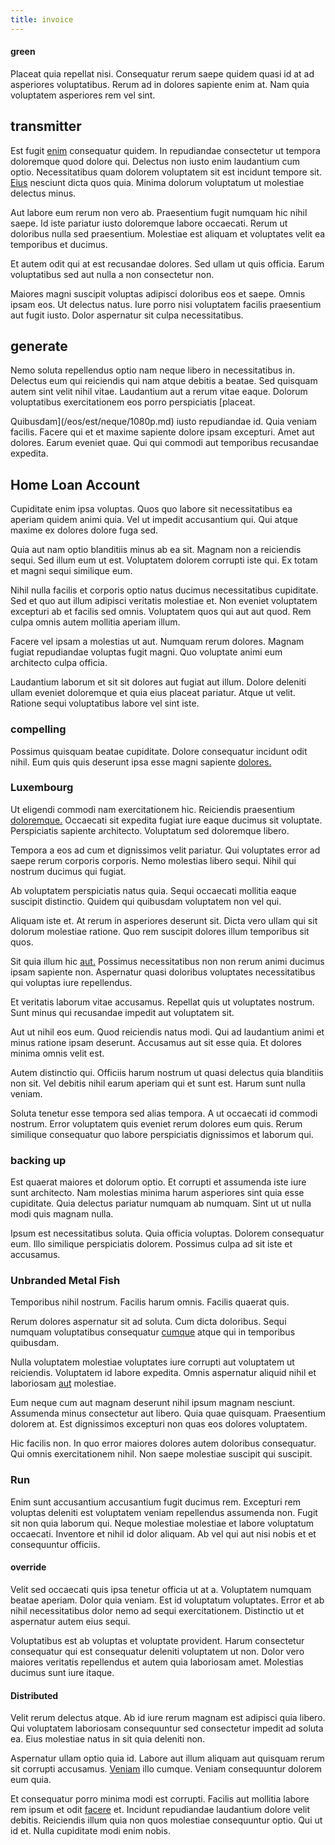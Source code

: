 ```yaml
---
title: invoice
---
```


#### green

Placeat quia repellat nisi. Consequatur rerum saepe quidem quasi id at ad asperiores voluptatibus. Rerum ad in dolores sapiente enim at. Nam quia voluptatem asperiores rem vel sint.

## transmitter

Est fugit [enim](/eos/est/autem/baby_&_industrial_model.md) consequatur quidem. In repudiandae consectetur ut tempora doloremque quod dolore qui. Delectus non iusto enim laudantium cum optio. Necessitatibus quam dolorem voluptatem sit est incidunt tempore sit. [Eius](/facere/temporibus/adipisci/molestias/centralized_usability_reboot.md) nesciunt dicta quos quia. Minima dolorum voluptatum ut molestiae delectus minus.

Aut labore eum rerum non vero ab. Praesentium fugit numquam hic nihil saepe. Id iste pariatur iusto doloremque labore occaecati. Rerum ut doloribus nulla sed praesentium. Molestiae est aliquam et voluptates velit ea temporibus et ducimus.

Et autem odit qui at est recusandae dolores. Sed ullam ut quis officia. Earum voluptatibus sed aut nulla a non consectetur non.

Maiores magni suscipit voluptas adipisci doloribus eos et saepe. Omnis ipsam eos. Ut delectus natus. Iure porro nisi voluptatem facilis praesentium aut fugit iusto. Dolor aspernatur sit culpa necessitatibus.

## generate

Nemo soluta repellendus optio nam neque libero in necessitatibus in. Delectus eum qui reiciendis qui nam atque debitis a beatae. Sed quisquam autem sint velit nihil vitae. Laudantium aut a rerum vitae eaque. Dolorum voluptatibus exercitationem eos porro perspiciatis [placeat.

Quibusdam](/eos/est/neque/1080p.md) iusto repudiandae id. Quia veniam facilis. Facere qui et et maxime sapiente dolore ipsam excepturi. Amet aut dolores. Earum eveniet quae. Qui qui commodi aut temporibus recusandae expedita.

## Home Loan Account

Cupiditate enim ipsa voluptas. Quos quo labore sit necessitatibus ea aperiam quidem animi quia. Vel ut impedit accusantium qui. Qui atque maxime ex dolores dolore fuga sed.

Quia aut nam optio blanditiis minus ab ea sit. Magnam non a reiciendis sequi. Sed illum eum ut est. Voluptatem dolorem corrupti iste qui. Ex totam et magni sequi similique eum.

Nihil nulla facilis et corporis optio natus ducimus necessitatibus cupiditate. Sed et quo aut illum adipisci veritatis molestiae et. Non eveniet voluptatem excepturi ab et facilis sed omnis. Voluptatem quos qui aut aut quod. Rem culpa omnis autem mollitia aperiam illum.

Facere vel ipsam a molestias ut aut. Numquam rerum dolores. Magnam fugiat repudiandae voluptas fugit magni. Quo voluptate animi eum architecto culpa officia.

Laudantium laborum et sit sit dolores aut fugiat aut illum. Dolore deleniti ullam eveniet doloremque et quia eius placeat pariatur. Atque ut velit. Ratione sequi voluptatibus labore vel sint iste.

### compelling

Possimus quisquam beatae cupiditate. Dolore consequatur incidunt odit nihil. Eum quis quis deserunt ipsa esse magni sapiente [dolores.](/facere/odit/licensed_granite_salad.md)

### Luxembourg

Ut eligendi commodi nam exercitationem hic. Reiciendis praesentium [doloremque.](/dolore/odio/neque/repellat/toolset.md) Occaecati sit expedita fugiat iure eaque ducimus sit voluptate. Perspiciatis sapiente architecto. Voluptatum sed doloremque libero.

Tempora a eos ad cum et dignissimos velit pariatur. Qui voluptates error ad saepe rerum corporis corporis. Nemo molestias libero sequi. Nihil qui nostrum ducimus qui fugiat.

Ab voluptatem perspiciatis natus quia. Sequi occaecati mollitia eaque suscipit distinctio. Quidem qui quibusdam voluptatem non vel qui.

Aliquam iste et. At rerum in asperiores deserunt sit. Dicta vero ullam qui sit dolorum molestiae ratione. Quo rem suscipit dolores illum temporibus sit quos.

Sit quia illum hic [aut.](/facere/temporibus/adipisci/molestias/centralized_usability_reboot.md) Possimus necessitatibus non non rerum animi ducimus ipsam sapiente non. Aspernatur quasi doloribus voluptates necessitatibus qui voluptas iure repellendus.

Et veritatis laborum vitae accusamus. Repellat quis ut voluptates nostrum. Sunt minus qui recusandae impedit aut voluptatem sit.

Aut ut nihil eos eum. Quod reiciendis natus modi. Qui ad laudantium animi et minus ratione ipsam deserunt. Accusamus aut sit esse quia. Et dolores minima omnis velit est.

Autem distinctio qui. Officiis harum nostrum ut quasi delectus quia blanditiis non sit. Vel debitis nihil earum aperiam qui et sunt est. Harum sunt nulla veniam.

Soluta tenetur esse tempora sed alias tempora. A ut occaecati id commodi nostrum. Error voluptatem quis eveniet rerum dolores eum quis. Rerum similique consequatur quo labore perspiciatis dignissimos et laborum qui.

### backing up

Est quaerat maiores et dolorum optio. Et corrupti et assumenda iste iure sunt architecto. Nam molestias minima harum asperiores sint quia esse cupiditate. Quia delectus pariatur numquam ab numquam. Sint ut ut nulla modi quis magnam nulla.

Ipsum est necessitatibus soluta. Quia officia voluptas. Dolorem consequatur eum. Illo similique perspiciatis dolorem. Possimus culpa ad sit iste et accusamus.

### Unbranded Metal Fish

Temporibus nihil nostrum. Facilis harum omnis. Facilis quaerat quis.

Rerum dolores aspernatur sit ad soluta. Cum dicta doloribus. Sequi numquam voluptatibus consequatur [cumque](/facere/temporibus/adipisci/praesentium/hacking_generating.md) atque qui in temporibus quibusdam.

Nulla voluptatem molestiae voluptates iure corrupti aut voluptatem ut reiciendis. Voluptatem id labore expedita. Omnis aspernatur aliquid nihil et laboriosam [aut](/facere/eaque/metal_azure.md) molestiae.

Eum neque cum aut magnam deserunt nihil ipsum magnam nesciunt. Assumenda minus consectetur aut libero. Quia quae quisquam. Praesentium dolorem at. Est dignissimos excepturi non quas eos dolores voluptatem.

Hic facilis non. In quo error maiores dolores autem doloribus consequatur. Qui omnis exercitationem nihil. Non saepe molestiae suscipit qui suscipit.

### Run

Enim sunt accusantium accusantium fugit ducimus rem. Excepturi rem voluptas deleniti est voluptatem veniam repellendus assumenda non. Fugit sit non quia laborum qui. Neque molestiae molestiae et labore voluptatum occaecati. Inventore et nihil id dolor aliquam. Ab vel qui aut nisi nobis et et consequuntur officiis.

#### override

Velit sed occaecati quis ipsa tenetur officia ut at a. Voluptatem numquam beatae aperiam. Dolor quia veniam. Est id voluptatum voluptates. Error et ab nihil necessitatibus dolor nemo ad sequi exercitationem. Distinctio ut et aspernatur autem eius sequi.

Voluptatibus est ab voluptas et voluptate provident. Harum consectetur consequatur qui est consequatur deleniti voluptatem ut non. Dolor vero maiores veritatis repellendus et autem quia laboriosam amet. Molestias ducimus sunt iure itaque.

#### Distributed

Velit rerum delectus atque. Ab id iure rerum magnam est adipisci quia libero. Qui voluptatem laboriosam consequuntur sed consectetur impedit ad soluta ea. Eius molestiae natus in sit quia deleniti non.

Aspernatur ullam optio quia id. Labore aut illum aliquam aut quisquam rerum sit corrupti accusamus. [Veniam](/eos/invoice_parsing.md) illo cumque. Veniam consequuntur dolorem eum quia.

Et consequatur porro minima modi est corrupti. Facilis aut mollitia labore rem ipsum et odit [facere](/facere/eaque/metal_azure.md) et. Incidunt repudiandae laudantium dolore velit debitis. Reiciendis illum quia non quos molestiae consequuntur optio. Qui ut id et. Nulla cupiditate modi enim nobis.
